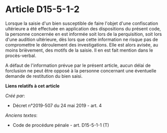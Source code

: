 # Article D15-5-1-2

Lorsque  la saisie d'un bien susceptible de faire l'objet d'une confiscation  ultérieure a été effectuée en application des
dispositions du présent  code, la personne concernée en est informée soit lors de la  perquisition, soit lors d'une audition
ultérieure, dès lors que cette  information ne risque pas de compromettre le déroulement des  investigations. Elle est alors
avisée, au moins brièvement, des motifs  de la saisie. Il en est fait mention dans le procès-verbal. 

A défaut de l'information prévue par le présent article, aucun délai de  forclusion ne peut être opposé à la personne
concernant une éventuelle  demande de restitution du bien saisi.

**Liens relatifs à cet article**

_Créé par_:

  - Décret n°2019-507 du 24 mai 2019 - art. 4

_Anciens textes_:

  - Code de procédure pénale - art. D15-5-1-1 (T)
